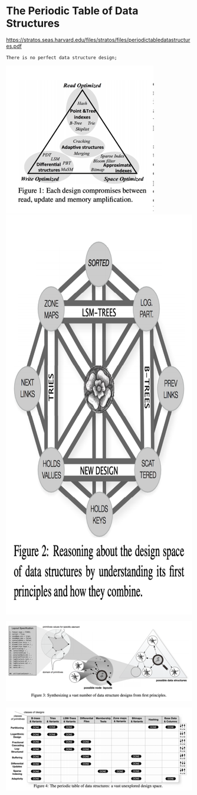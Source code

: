 # The Periodic Table of Data Structures

https://stratos.seas.harvard.edu/files/stratos/files/periodictabledatastructures.pdf

```
There is no perfect data structure design;
```

<img src="images/Data_Compromise.png" alt="image" width="400" height="400"/>

<img src="images/Design_Space.png" alt="image" width="848" height="1084"/>

![image](images/First_Principles.png)

![image](images/Periodic_Tables.png)


